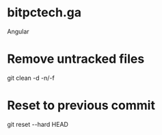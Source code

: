 # bitpctech.ga
Angular

# Remove untracked files
git clean -d -n/-f

# Reset to previous commit
git reset --hard HEAD